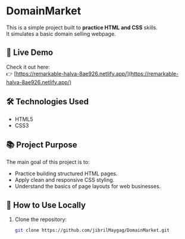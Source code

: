 # DomainMarket

This is a simple project built to **practice HTML and CSS** skills.  
It simulates a basic domain selling webpage.

## 🚀 Live Demo

Check it out here:  
👉 [https://remarkable-halva-8ae926.netlify.app/](https://remarkable-halva-8ae926.netlify.app/)

## 🛠️ Technologies Used

- HTML5
- CSS3

## 📚 Project Purpose

The main goal of this project is to:
- Practice building structured HTML pages.
- Apply clean and responsive CSS styling.
- Understand the basics of page layouts for web businesses.

## 📂 How to Use Locally

1. Clone the repository:
   ```bash
   git clone https://github.com/jibrilMaygag/DomainMarket.git
